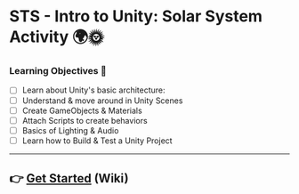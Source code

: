 # STS - Intro to Unity: Solar System Activity 🌍🌞

### Learning Objectives 🎯
* [ ] Learn about Unity's basic architecture:
* [ ] Understand & move around in Unity Scenes
* [ ] Create GameObjects & Materials
* [ ] Attach Scripts to create behaviors
* [ ] Basics of Lighting & Audio
* [ ] Learn how to Build & Test a Unity Project

---

## 👉 [Get Started](https://github.com/software-training-for-students/intro-unity-solar-system/wiki) (Wiki)
